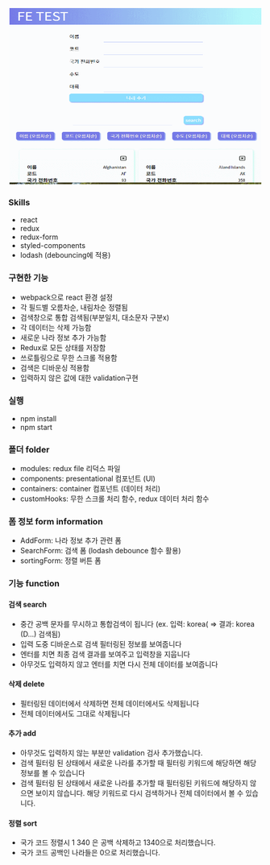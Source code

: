 <p align="center"><img src="src/fe_test.gif" width="500" height="350" alt="preview"/></p>

### Skills
- react
- redux 
- redux-form
- styled-components
- lodash (debouncing에 적용)

### 구현한 기능
+ webpack으로 react 환경 설정
+ 각 필드별 오름차순, 내림차순 정렬됨 
+ 검색창으로 통합 검색됨(부분일치, 대소문자 구분x)
+ 각 데이터는 삭제 가능함
+ 새로운 나라 정보 추가 가능함
+ Redux로 모든 상태를 저장함
+ 쓰로틀링으로 무한 스크롤 적용함
+ 검색은 디바운싱 적용함
+ 입력하지 않은 값에 대한 validation구현


### 실행

- npm install
- npm start

### 폴더 folder

- modules: redux file 리덕스 파일
- components: presentational 컴포넌트 (UI)
- containers: container 컴포넌트 (데이터 처리)
- customHooks: 무한 스크롤 처리 함수, redux 데이터 처리 함수

### 폼 정보 form information

- AddForm: 나라 정보 추가 관련 폼
- SearchForm: 검색 폼 (lodash debounce 함수 활용)
- sortingForm: 정렬 버튼 폼

### 기능 function

#### 검색 search

- 중간 공백 문자를 무시하고 통합검색이 됩니다 (ex. 입력: korea( => 결과: korea (D...) 검색됨)
- 입력 도중 디바운스로 검색 필터링된 정보를 보여줍니다
- 엔터를 치면 최종 검색 결과를 보여주고 입력창을 지웁니다
- 아무것도 입력하지 않고 엔터를 치면 다시 전체 데이터를 보여줍니다

#### 삭제 delete

- 필터링된 데이터에서 삭제하면 전체 데이터에서도 삭제됩니다
- 전체 데이터에서도 그대로 삭제됩니다

#### 추가 add

- 아무것도 입력하지 않는 부분만 validation 검사 추가했습니다.
- 검색 필터링 된 상태에서 새로운 나라를 추가할 때 필터링 키워드에 해당하면 해당 정보를 볼 수 있습니다
- 검색 필터링 된 상태에서 새로운 나라를 추가할 때 필터링된 키워드에 해당하지 않으면 보이지 않습니다. 해당 키워드로 다시 검색하거나 전체 데이터에서 볼 수 있습니다.

#### 정렬 sort

- 국가 코드 정렬시 1 340 은 공백 삭제하고 1340으로 처리했습니다.
- 국가 코드 공백인 나라들은 0으로 처리했습니다.
